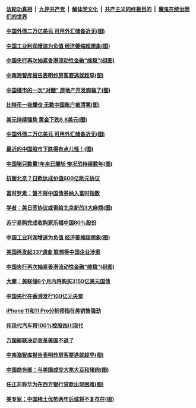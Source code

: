 ####  [法轮功真相](../../../../basic/blob/master/README.md?t=09280826) &nbsp;|&nbsp; [九评共产党](../../../../9ping.md/blob/master/README.md?t=09280826) &nbsp;|&nbsp; [解体党文化](../../../../jtdwh.md/blob/master/README.md?t=09280826)  &nbsp;|&nbsp; [共产主义的终极目的](../../../../gczydzjmd.md/blob/master/README.md?t=09280826) &nbsp;|&nbsp; [魔鬼在统治我们的世界](../../../../mgztzwmdsj.md/blob/master/README.md?t=09280826) 

#### [中国外债二万亿美元 可用外汇储备近无(图)](../pages/p5/908744.md?t=09280826) 

#### [中国工业利润增速为负值 经济萎缩超想象(图)](../pages/p5/908719.md?t=09280826) 

#### [中国央行再次抽紧香港流动性金融“维稳”(组图)](../pages/p5/908709.md?t=09280826) 

#### [中南海智库报告表明炒房客要逃就趁早(图)](../pages/p5/908588.md?t=09280826) 

#### [中国楼市的一次“对赌” 房地产开发商输了(图)](../pages/p5/908617.md?t=09280826) 

#### [比特币一夜爆仓 无数中国账户被清零(图)](../pages/p5/908611.md?t=09280826) 

#### [美元持续强势 黄金下跌8.8美元(图)](../pages/p5/908779.md?t=09280826) 

#### [中国外债二万亿美元 可用外汇储备近无(图)](../pages/p5/908744.md?t=09280826) 

#### [最近的中国股市下跌得有点儿怪！(图)](../pages/p5/908745.md?t=09280826) 

#### [中国猪只数量1年来已腰斩 惨况恐持续数年(图)](../pages/p5/908762.md?t=09280826) 

#### [抗衡北京？日欧达成价值600亿欧元协议](../pages/p5/908760.md?t=09280826) 

#### [富时罗素：暂不将中国债券纳入富时指数](../pages/p5/908746.md?t=09280826) 

#### [学者：美日签协议或带给北京新的3大麻烦(图)](../pages/p5/908758.md?t=09280826) 

#### [苏宁易购完成收购家乐福中国80%股份](../pages/p5/908722.md?t=09280826) 

#### [中国工业利润增速为负值 经济萎缩超想象(图)](../pages/p5/908719.md?t=09280826) 

#### [美国再发起337调查 联想等中国企业涉案](../pages/p5/908714.md?t=09280826) 

#### [中国央行再次抽紧香港流动性金融“维稳”(组图)](../pages/p5/908709.md?t=09280826) 

#### [大摩：美联储6个月内将购买3150亿美元国债](../pages/p5/908667.md?t=09280826) 

#### [中国央行在香港发行100亿元央票](../pages/p5/908665.md?t=09280826) 

#### [iPhone 11和11 Pro分析师指在美销售强劲](../pages/p5/908664.md?t=09280826) 

#### [传现代汽车将100%控股四川现代](../pages/p5/908663.md?t=09280826) 

#### [万国邮联决定改革美国不退了](../pages/p5/908648.md?t=09280826) 

#### [中南海智库报告表明炒房客要逃就趁早(图)](../pages/p5/908588.md?t=09280826) 

#### [中国商务部：与美国成交大笔大豆和猪肉(图)](../pages/p5/908641.md?t=09280826) 

#### [任正非称华为在西方银行贷款出现困难(图)](../pages/p5/908639.md?t=09280826) 

#### [美专家：中国稀土优势两年后或将不复存在(图)](../pages/p5/908633.md?t=09280826) 

